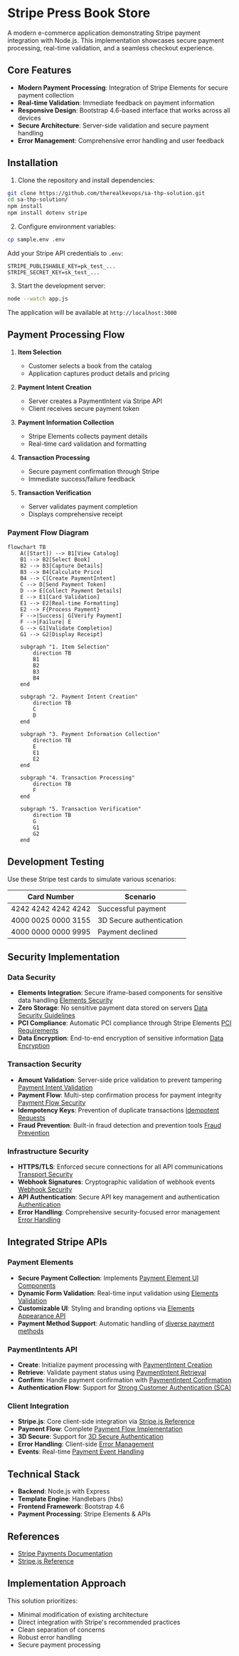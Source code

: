 # Stripe Press Book Store

A modern e-commerce application demonstrating Stripe payment integration with Node.js. This implementation showcases secure payment processing, real-time validation, and a seamless checkout experience.

## Core Features

- **Modern Payment Processing**: Integration of Stripe Elements for secure payment collection
- **Real-time Validation**: Immediate feedback on payment information
- **Responsive Design**: Bootstrap 4.6-based interface that works across all devices
- **Secure Architecture**: Server-side validation and secure payment handling
- **Error Management**: Comprehensive error handling and user feedback

## Installation

1. Clone the repository and install dependencies:
```bash
git clone https://github.com/therealkevops/sa-thp-solution.git
cd sa-thp-solution/
npm install
npm install dotenv stripe
```

2. Configure environment variables:
```bash
cp sample.env .env
```

Add your Stripe API credentials to `.env`:
```
STRIPE_PUBLISHABLE_KEY=pk_test_...
STRIPE_SECRET_KEY=sk_test_...
```

3. Start the development server:
```bash
node --watch app.js
```

The application will be available at `http://localhost:3000`

## Payment Processing Flow

1. **Item Selection**
   - Customer selects a book from the catalog
   - Application captures product details and pricing

2. **Payment Intent Creation**
   - Server creates a PaymentIntent via Stripe API
   - Client receives secure payment token

3. **Payment Information Collection**
   - Stripe Elements collects payment details
   - Real-time card validation and formatting

4. **Transaction Processing**
   - Secure payment confirmation through Stripe
   - Immediate success/failure feedback

5. **Transaction Verification**
   - Server validates payment completion
   - Displays comprehensive receipt

### Payment Flow Diagram

```mermaid
flowchart TB
    A([Start]) --> B1[View Catalog]
    B1 --> B2[Select Book]
    B2 --> B3[Capture Details]
    B3 --> B4[Calculate Price]
    B4 --> C[Create PaymentIntent]
    C --> D[Send Payment Token]
    D --> E[Collect Payment Details]
    E --> E1[Card Validation]
    E1 --> E2[Real-time Formatting]
    E2 --> F{Process Payment}
    F -->|Success| G[Verify Payment]
    F -->|Failure| E
    G --> G1[Validate Completion]
    G1 --> G2[Display Receipt]

    subgraph "1. Item Selection"
        direction TB
        B1
        B2
        B3
        B4
    end

    subgraph "2. Payment Intent Creation"
        direction TB
        C
        D
    end

    subgraph "3. Payment Information Collection"
        direction TB
        E
        E1
        E2
    end

    subgraph "4. Transaction Processing"
        direction TB
        F
    end

    subgraph "5. Transaction Verification"
        direction TB
        G
        G1
        G2
    end
```

## Development Testing

Use these Stripe test cards to simulate various scenarios:

| Card Number | Scenario |
|------------|----------|
| 4242 4242 4242 4242 | Successful payment |
| 4000 0025 0000 3155 | 3D Secure authentication |
| 4000 0000 0000 9995 | Payment declined |


## Security Implementation

### Data Security
- **Elements Integration**: Secure iframe-based components for sensitive data handling [Elements Security](https://docs.stripe.com/security#stripe-elements)
- **Zero Storage**: No sensitive payment data stored on servers [Data Security Guidelines](https://docs.stripe.com/security#data-security)
- **PCI Compliance**: Automatic PCI compliance through Stripe Elements [PCI Requirements](https://docs.stripe.com/security#pci-compliance)
- **Data Encryption**: End-to-end encryption of sensitive information [Data Encryption](https://docs.stripe.com/security#data-security)

### Transaction Security
- **Amount Validation**: Server-side price validation to prevent tampering [Payment Intent Validation](https://docs.stripe.com/api/payment_intents/object#payment_intent_object-amount)
- **Payment Flow**: Multi-step confirmation process for payment integrity [Payment Flow Security](https://docs.stripe.com/security#payment-security)
- **Idempotency Keys**: Prevention of duplicate transactions [Idempotent Requests](https://docs.stripe.com/api/idempotent_requests)
- **Fraud Prevention**: Built-in fraud detection and prevention tools [Fraud Prevention](https://docs.stripe.com/fraud-prevention)

### Infrastructure Security
- **HTTPS/TLS**: Enforced secure connections for all API communications [Transport Security](https://docs.stripe.com/security#transport-security)
- **Webhook Signatures**: Cryptographic validation of webhook events [Webhook Security](https://docs.stripe.com/webhooks/signatures)
- **API Authentication**: Secure API key management and authentication [Authentication](https://docs.stripe.com/authentication)
- **Error Handling**: Comprehensive security-focused error management [Error Handling](https://docs.stripe.com/error-handling)

## Integrated Stripe APIs

### Payment Elements
- **Secure Payment Collection**: Implements [Payment Element UI Components](https://docs.stripe.com/elements/payment-element)
- **Dynamic Form Validation**: Real-time input validation using [Elements Validation](https://docs.stripe.com/elements/input-validation)
- **Customizable UI**: Styling and branding options via [Elements Appearance API](https://docs.stripe.com/elements/appearance-api)
- **Payment Method Support**: Automatic handling of [diverse payment methods](https://docs.stripe.com/elements/payment-element#payment-methods)

### PaymentIntents API
- **Create**: Initialize payment processing with [PaymentIntent Creation](https://docs.stripe.com/api/payment_intents/create)
- **Retrieve**: Validate payment status using [PaymentIntent Retrieval](https://docs.stripe.com/api/payment_intents/retrieve)
- **Confirm**: Handle payment confirmation with [PaymentIntent Confirmation](https://docs.stripe.com/api/payment_intents/confirm)
- **Authentication Flow**: Support for [Strong Customer Authentication (SCA)](https://docs.stripe.com/strong-customer-authentication)

### Client Integration
- **Stripe.js**: Core client-side integration via [Stripe.js Reference](https://docs.stripe.com/js)
- **Payment Flow**: Complete [Payment Flow Implementation](https://docs.stripe.com/payments/accept-a-payment)
- **3D Secure**: Support for [3D Secure Authentication](https://docs.stripe.com/payments/3d-secure)
- **Error Handling**: Client-side [Error Management](https://docs.stripe.com/error-handling)
- **Events**: Real-time [Payment Event Handling](https://docs.stripe.com/webhooks/payment-events)

## Technical Stack

- **Backend**: Node.js with Express
- **Template Engine**: Handlebars (hbs)
- **Frontend Framework**: Bootstrap 4.6
- **Payment Processing**: Stripe Elements & APIs

## References

- [Stripe Payments Documentation](https://docs.stripe.com/payments/quickstart?lang=node#init-elements-html)
- [Stripe.js Reference](https://docs.stripe.com/js)

## Implementation Approach

This solution prioritizes:
- Minimal modification of existing architecture
- Direct integration with Stripe's recommended practices
- Clean separation of concerns
- Robust error handling
- Secure payment processing
